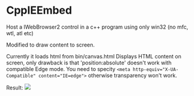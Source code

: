 # CppIEEmbed
Host a IWebBrowser2 control in a c++ program using only win32 (no mfc, wtl, atl etc)

Modified to draw content to screen.

Currently it loads html from bin/canvas.html
Displays HTML content on screen, only drawback is that 'position:absolute' doesn't work with compatible Edge mode.
You need to specity `<meta http-equiv="X-UA-Compatible" content="IE=edge">` otherwise transparency won't work.

Result:
<img src="https://i.imgur.com/bsv49JH.png">
